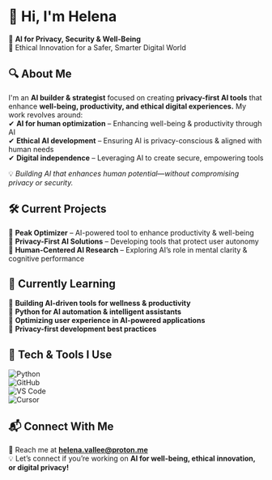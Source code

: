 # 👋 Hi, I'm Helena  

🚀 **AI for Privacy, Security & Well-Being**  
🔹 Ethical Innovation for a Safer, Smarter Digital World  

## 🔍 About Me  
I'm an **AI builder & strategist** focused on creating **privacy-first AI tools** that enhance **well-being, productivity, and ethical digital experiences.** My work revolves around:  
✔ **AI for human optimization** – Enhancing well-being & productivity through AI  
✔ **Ethical AI development** – Ensuring AI is privacy-conscious & aligned with human needs  
✔ **Digital independence** – Leveraging AI to create secure, empowering tools  

💡 *Building AI that enhances human potential—without compromising privacy or security.*  

## 🛠️ Current Projects  
🔹 **Peak Optimizer** – AI-powered tool to enhance productivity & well-being  
🔹 **Privacy-First AI Solutions** – Developing tools that protect user autonomy  
🔹 **Human-Centered AI Research** – Exploring AI’s role in mental clarity & cognitive performance  

## 📖 Currently Learning  
🔹 **Building AI-driven tools for wellness & productivity**  
🔹 **Python for AI automation & intelligent assistants**  
🔹 **Optimizing user experience in AI-powered applications**  
🔹 **Privacy-first development best practices**  

## 🚀 Tech & Tools I Use  
![Python](https://img.shields.io/badge/-Python-3776AB?style=flat&logo=python&logoColor=white)  
![GitHub](https://img.shields.io/badge/-GitHub-181717?style=flat&logo=github&logoColor=white)  
![VS Code](https://img.shields.io/badge/-VS%20Code-007ACC?style=flat&logo=visual-studio-code&logoColor=white)  
![Cursor](https://img.shields.io/badge/-Cursor-FFCA28?style=flat)  

## 📬 Connect With Me  
📩 Reach me at **[helena.vallee@proton.me](mailto:helena.vallee@proton.me)**  
💡 Let’s connect if you’re working on **AI for well-being, ethical innovation, or digital privacy!**  
